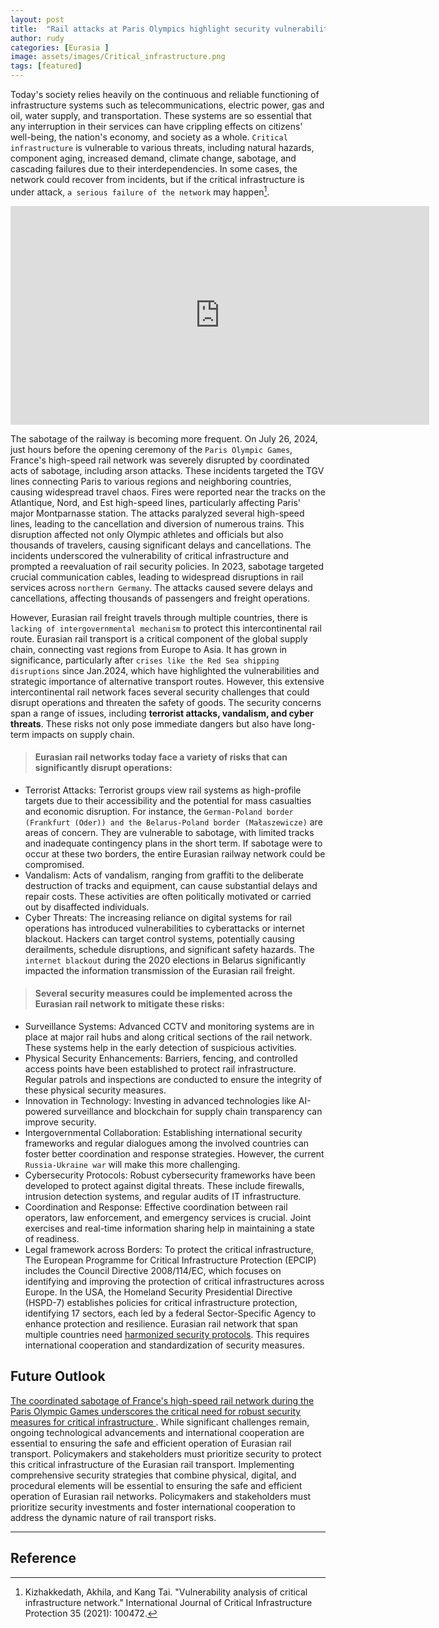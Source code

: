```yaml
---
layout: post
title:  "Rail attacks at Paris Olympics highlight security vulnerabilities in the Eurasian rail freight network"
author: rudy
categories: [Eurasia ]
image: assets/images/Critical_infrastructure.png
tags: [featured]
---
```



Today's society relies heavily on the continuous and reliable functioning of infrastructure systems such as telecommunications, electric power, gas and oil, water supply, and transportation. These systems are so essential that any interruption in their services can have crippling effects on citizens' well-being, the nation's economy, and society as a whole. `Critical infrastructure` is vulnerable to various threats, including natural hazards, component aging, increased demand, climate change, sabotage, and cascading failures due to their interdependencies.  In some cases, the network could recover from incidents, but if the critical infrastructure is under attack, `a serious failure of the network` may happen[^1].  

<div style="text-align: center;">
<iframe width="670" height="350" src="https://www.youtube.com/embed/iCRDQl9hosw?si=S2FEqrRuos7N_afH" title="YouTube video player" frameborder="0" allow="accelerometer; autoplay; clipboard-write; encrypted-media; gyroscope; picture-in-picture; web-share" referrerpolicy="strict-origin-when-cross-origin" allowfullscreen></iframe>
</div>

The sabotage of the railway is becoming more frequent. On July 26, 2024, just hours before the opening ceremony of the `Paris Olympic Games`, France's high-speed rail network was severely disrupted by coordinated acts of sabotage, including arson attacks. These incidents targeted the TGV lines connecting Paris to various regions and neighboring countries, causing widespread travel chaos. Fires were reported near the tracks on the Atlantique, Nord, and Est high-speed lines, particularly affecting Paris' major Montparnasse station. The attacks paralyzed several high-speed lines, leading to the cancellation and diversion of numerous trains. This disruption affected not only Olympic athletes and officials but also thousands of travelers, causing significant delays and cancellations. The incidents underscored the vulnerability of critical infrastructure and prompted a reevaluation of rail security policies. In 2023, sabotage targeted crucial communication cables, leading to widespread disruptions in rail services across `northern Germany`. The attacks caused severe delays and cancellations, affecting thousands of passengers and freight operations.



However, Eurasian rail freight travels through multiple countries, there is `lacking of intergovernmental mechanism` to protect this intercontinental rail route. Eurasian rail transport is a critical component of the global supply chain, connecting vast regions from Europe to Asia. It has grown in significance, particularly after `crises like the Red Sea shipping disruptions` since Jan.2024, which have highlighted the vulnerabilities and strategic importance of alternative transport routes. However, this extensive intercontinental rail network faces several security challenges that could disrupt operations and threaten the safety of goods. The security concerns span a range of issues, including **terrorist attacks, vandalism, and cyber threats**. These risks not only pose immediate dangers but also have long-term impacts on  supply chain. 

> #### Eurasian rail networks today face a variety of risks that can significantly disrupt operations:

- Terrorist Attacks: Terrorist groups view rail systems as high-profile targets due to their accessibility and the potential for mass casualties and economic disruption. For instance, the `German-Poland border (Frankfurt (Oder)) and the Belarus-Poland border (Małaszewicze)` are areas of concern. They are vulnerable to sabotage, with limited tracks and inadequate contingency plans in the short term. If sabotage were to occur at these two borders, the entire Eurasian railway network could be compromised.
-  Vandalism: Acts of vandalism, ranging from graffiti to the deliberate destruction of tracks and equipment, can cause substantial delays and repair costs. These activities are often politically motivated or carried out by disaffected individuals.
-  Cyber Threats: The increasing reliance on digital systems for rail operations has introduced vulnerabilities to cyberattacks or internet blackout. Hackers can target control systems, potentially causing derailments, schedule disruptions, and significant safety hazards. The `internet blackout` during the 2020 elections in Belarus significantly impacted the information transmission of the Eurasian rail freight. 

> #### Several security measures could  be implemented across the Eurasian rail network to mitigate these risks:


- Surveillance Systems: Advanced CCTV and monitoring systems are in place at major rail hubs and along critical sections of the rail network. These systems help in the early detection of suspicious activities.
- Physical Security Enhancements: Barriers, fencing, and controlled access points have been established to protect rail infrastructure. Regular patrols and inspections are conducted to ensure the integrity of these physical security measures.
- Innovation in Technology: Investing in advanced technologies like AI-powered surveillance and blockchain for supply chain transparency can improve security.
- Intergovernmental Collaboration: Establishing international security frameworks and regular dialogues among the involved countries can foster better coordination and response strategies. However, the current `Russia-Ukraine war` will make this more challenging. 
- Cybersecurity Protocols: Robust cybersecurity frameworks have been developed to protect against digital threats. These include firewalls, intrusion detection systems, and regular audits of IT infrastructure.
- Coordination and Response: Effective coordination between rail operators, law enforcement, and emergency services is crucial. Joint exercises and real-time information sharing help in maintaining a state of readiness.
- Legal framework across Borders: To protect the critical infrastructure, The European Programme for Critical Infrastructure Protection (EPCIP) includes the Council Directive 2008/114/EC, which focuses on identifying and improving the protection of critical infrastructures across Europe. In the USA, the Homeland Security Presidential Directive (HSPD-7) establishes policies for critical infrastructure protection, identifying 17 sectors, each led by a federal Sector-Specific Agency to enhance protection and resilience.  Eurasian rail network that span multiple countries need <a href="#">harmonized security protocols</a>. This requires international cooperation and standardization of security measures. 





##  Future Outlook

<a href="#">The coordinated sabotage of France's high-speed rail network during the Paris Olympic Games underscores the critical need for robust security measures for critical infrastructure </a>. While significant challenges remain, ongoing technological advancements and international cooperation are essential to ensuring the safe and efficient operation of Eurasian rail transport. Policymakers and stakeholders must prioritize security to protect this critical infrastructure of the Eurasian rail transport. Implementing comprehensive security strategies that combine physical, digital, and procedural elements will be essential to ensuring the safe and efficient operation of Eurasian rail networks. Policymakers and stakeholders must prioritize security investments and foster international cooperation to address the dynamic nature of rail transport risks. 



---


## Reference

[^1]: Kizhakkedath, Akhila, and Kang Tai. "Vulnerability analysis of critical infrastructure network." International Journal of Critical Infrastructure Protection 35 (2021): 100472.






